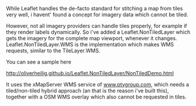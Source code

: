 While Leaflet handles the de-facto standard for stitching a map from tiles very well, 
i havent' found a concept for imagery data which cannot be tiled.

However, not all imagery providers can handle tiles properly, for example if they render labels dynamically.
So i've added a Leaflet.NonTiledLayer which gets the imagery for the complete map viewport, whenever it changes.
Leaflet.NonTiledLayer.WMS is the implementation which makes WMS requests, similar to the TileLayer.WMS.

You can see a sample here

http://oliverheilig.github.io/Leaflet.NonTiledLayer/NonTiledDemo.html

It uses the xMapServer WMS service of www.ptvgroup.com, which needs a tiled/non-tiled hybrid approach
(an that is the reason i've built this), together with a OSM WMS overlay which also cannot be requested in tiles.
